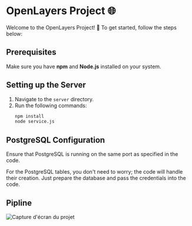 # OpenLayers Project 🌐

Welcome to the OpenLayers Project! 🚀 To get started, follow the steps below:

## Prerequisites
Make sure you have **npm** and **Node.js** installed on your system.

## Setting up the Server
1. Navigate to the `server` directory.
2. Run the following commands:
   ```bash
   npm install
   node service.js
## PostgreSQL Configuration
Ensure that PostgreSQL is running on the same port as specified in the code.

For the PostgreSQL tables, you don't need to worry; the code will handle their creation. Just prepare the database and pass the credentials into the code.
## Pipline
![Capture d'écran du projet](https://user-images.githubusercontent.com/80635318/208999275-1a5368ea-6109-421e-8945-8f3741a053a7.PNG)

